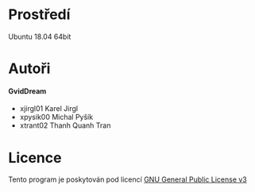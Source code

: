 # Prostředí

Ubuntu 18.04 64bit

# Autoři

#### GvidDream
- xjirgl01 Karel Jirgl
- xpysik00 Michal Pyšík 
- xtrant02 Thanh Quanh Tran 

# Licence

Tento program je poskytován pod licencí [GNU General Public License v3](LICENSE.txt)
